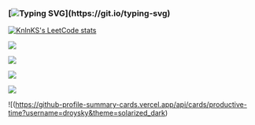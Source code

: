 ### [![Typing SVG](https://readme-typing-svg.herokuapp.com?font=Fira+Code&duration=3000&pause=1000&color=15C828&width=435&lines=Hi%2C+i'm+a+C%2FC%2B%2B+developer...)](https://git.io/typing-svg)


[![KnlnKS's LeetCode stats](https://leetcode-stats-six.vercel.app/api?username=droysky&theme=dark)](https://github.com/KnlnKS/leetcode-stats)


![](https://github-profile-summary-cards.vercel.app/api/cards/profile-details?username=droysky&theme=solarized_dark)

![](https://github-profile-summary-cards.vercel.app/api/cards/most-commit-language?username=droysky&theme=solarized_dark)


![](https://github-profile-summary-cards.vercel.app/api/cards/repos-per-language?username=droysky&theme=solarized_dark)

![](https://github-profile-summary-cards.vercel.app/api/cards/stats?username=droysky&theme=solarized_dark)


![(https://github-profile-summary-cards.vercel.app/api/cards/productive-time?username=droysky&theme=solarized_dark)
